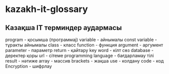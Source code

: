 # kazakh-it-glossary

## Казақша IT терминдер аудармасы

program - қосымша (программаj)
variable - айнымалы
const variable - тұракты айнымалы
class - класс
function - функция
argument - аргумент
parameter - параметр
return - қайтару
key word - кілт сөз
database - деректер қоры
url - сітеме
programming language - бағдарламау тілі
result - нәтиже
array - массив
brackets - жақша
use - колдану
code - код
Encryption - шифрлау
